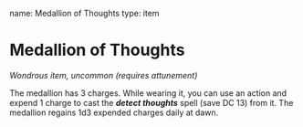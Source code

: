 name: Medallion of Thoughts type: item

# Medallion of Thoughts
_Wondrous item, uncommon (requires attunement)_

The medallion has 3 charges. While wearing it, you can use an action and expend 1 charge to cast the **_detect thoughts_** spell (save DC 13) from it. The medallion regains 1d3 expended charges daily at dawn. 